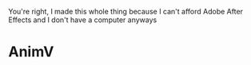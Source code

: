You're right, I made this whole thing because I can't afford Adobe After Effects and I don't have a computer anyways
# AnimV